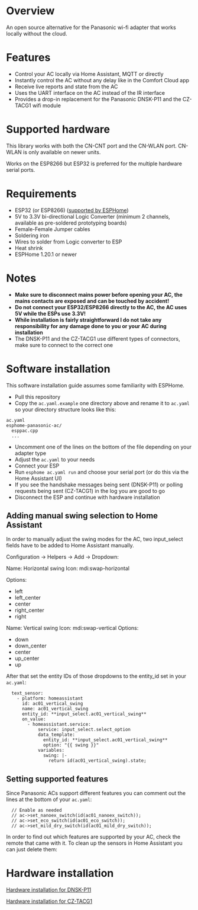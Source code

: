 # Overview

An open source alternative for the Panasonic wi-fi adapter that works locally without the cloud.

# Features

* Control your AC locally via Home Assistant, MQTT or directly
* Instantly control the AC without any delay like in the Comfort Cloud app
* Receive live reports and state from the AC
* Uses the UART interface on the AC instead of the IR interface
* Provides a drop-in replacement for the Panasonic DNSK-P11 and the CZ-TACG1 wifi module

# Supported hardware

This library works with both the CN-CNT port and the CN-WLAN port. CN-WLAN is only available on newer units.

Works on the ESP8266 but ESP32 is preferred for the multiple hardware serial ports.

# Requirements

* ESP32 (or ESP8266) ([supported by ESPHome](https://esphome.io/#devices))
* 5V to 3.3V bi-directional Logic Converter (minimum 2 channels, available as pre-soldered prototyping boards)
* Female-Female Jumper cables
* Soldering iron
* Wires to solder from Logic converter to ESP
* Heat shrink
* ESPHome 1.20.1 or newer

# Notes

* **Make sure to disconnect mains power before opening your AC, the mains contacts are exposed and can be touched by accident!**
* **Do not connect your ESP32/ESP8266 directly to the AC, the AC uses 5V while the ESPs use 3.3V!**
* **While installation is fairly straightforward I do not take any responsibility for any damage done to you or your AC during installation**
* The DNSK-P11 and the CZ-TACG1 use different types of connectors, make sure to connect to the correct one

# Software installation

This software installation guide assumes some familiarity with ESPHome.

* Pull this repository
* Copy the `ac.yaml.example` one directory above and rename it to `ac.yaml` so your directory structure looks like this:
```
ac.yaml
esphome-panasonic-ac/
  esppac.cpp
  ...
```
* Uncomment one of the lines on the bottom of the file depending on your adapter type
* Adjust the `ac.yaml` to your needs
* Connect your ESP
* Run `esphome ac.yaml run` and choose your serial port (or do this via the Home Assistant UI)
* If you see the handshake messages being sent (DNSK-P11) or polling requests being sent (CZ-TACG1) in the log you are good to go
* Disconnect the ESP and continue with hardware installation

## Adding manual swing selection to Home Assistant

In order to manually adjust the swing modes for the AC, two input_select fields have to be added to Home Assistant manually.

Configuration -> Helpers -> Add -> Dropdown:

Name: Horizontal swing
Icon: mdi:swap-horizontal

Options:
* left
* left_center
* center
* right_center
* right


Name: Vertical swing
Icon: mdi:swap-vertical
Options:
* down
* down_center
* center
* up_center
* up

After that set the entity IDs of those dropdowns to the entity_id set in your `ac.yaml`:

```
  text_sensor:
    - platform: homeassistant
      id: ac01_vertical_swing
      name: ac01_vertical_swing
      entity_id: **input_select.ac01_vertical_swing**
      on_value:
        - homeassistant.service:
            service: input_select.select_option
            data_template:
              entity_id: **input_select.ac01_vertical_swing**
              option: "{{ swing }}"
            variables:
              swing: |-
                return id(ac01_vertical_swing).state;
```

## Setting supported features

Since Panasonic ACs support different features you can comment out the lines at the bottom of your `ac.yaml`:

```
  // Enable as needed
  // ac->set_nanoex_switch(id(ac01_nanoex_switch));
  // ac->set_eco_switch(id(ac01_eco_switch));
  // ac->set_mild_dry_switch(id(ac01_mild_dry_switch));
```

In order to find out which features are supported by your AC, check the remote that came with it.
To clean up the sensors in Home Assistant you can just delete them:


# Hardware installation

[Hardware installation for DNSK-P11](README.DNSKP11.md)

[Hardware installation for CZ-TACG1](README.CZTACG1.md)
